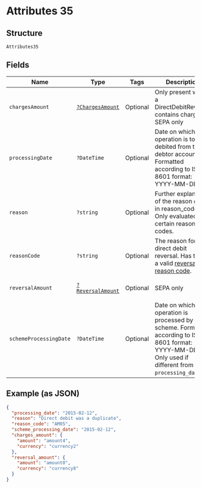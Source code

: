 
# Attributes 35

## Structure

`Attributes35`

## Fields

| Name | Type | Tags | Description | Getter | Setter |
|  --- | --- | --- | --- | --- | --- |
| `chargesAmount` | [`?ChargesAmount`](../../doc/models/charges-amount.md) | Optional | Only present when a DirectDebitReversal contains charges. SEPA only | getChargesAmount(): ?ChargesAmount | setChargesAmount(?ChargesAmount chargesAmount): void |
| `processingDate` | `?DateTime` | Optional | Date on which the operation is to be debited from the debtor account. Formatted according to ISO 8601 format: YYYY-MM-DD. | getProcessingDate(): ?\DateTime | setProcessingDate(?\DateTime processingDate): void |
| `reason` | `?string` | Optional | Further explanation of the reason given in reason_code. Only evaluated for certain reason codes. | getReason(): ?string | setReason(?string reason): void |
| `reasonCode` | `?string` | Optional | The reason for the direct debit reversal. Has to be a valid [reversal reason code](http://api-docs.form3.tech/api.html#enumerations-reversal-reason-codes). | getReasonCode(): ?string | setReasonCode(?string reasonCode): void |
| `reversalAmount` | [`?ReversalAmount`](../../doc/models/reversal-amount.md) | Optional | SEPA only | getReversalAmount(): ?ReversalAmount | setReversalAmount(?ReversalAmount reversalAmount): void |
| `schemeProcessingDate` | `?DateTime` | Optional | Date on which the operation is processed by the scheme. Formatted according to ISO 8601 format: YYYY-MM-DD. Only used if different from `processing_date`. | getSchemeProcessingDate(): ?\DateTime | setSchemeProcessingDate(?\DateTime schemeProcessingDate): void |

## Example (as JSON)

```json
{
  "processing_date": "2015-02-12",
  "reason": "Direct debit was a duplicate",
  "reason_code": "AM05",
  "scheme_processing_date": "2015-02-12",
  "charges_amount": {
    "amount": "amount4",
    "currency": "currency2"
  },
  "reversal_amount": {
    "amount": "amount0",
    "currency": "currency8"
  }
}
```

